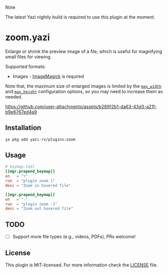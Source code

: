 > [!NOTE]
> The latest Yazi nightly build is required to use this plugin at the moment.

# zoom.yazi

Enlarge or shrink the preview image of a file, which is useful for magnifying small files for viewing.

Supported formats:

- Images - [ImageMagick](https://imagemagick.org/) is required

Note that, the maximum size of enlarged images is limited by the [`max_width`][max_width] and [`max_height`][max_height] configuration options, so you may need to increase them as needed.

https://github.com/user-attachments/assets/b28912b1-da63-43d3-a21f-b9e6767ed4a9

[max_width]: https://yazi-rs.github.io/docs/configuration/yazi#preview.max_width
[max_height]: https://yazi-rs.github.io/docs/configuration/yazi#preview.max_height

## Installation

```sh
ya pkg add yazi-rs/plugins:zoom
```

## Usage

```toml
# keymap.toml
[[mgr.prepend_keymap]]
on   = "+"
run  = "plugin zoom 1"
desc = "Zoom in hovered file"

[[mgr.prepend_keymap]]
on   = "-"
run  = "plugin zoom -1"
desc = "Zoom out hovered file"
```

## TODO

- [ ] Support more file types (e.g., videos, PDFs), PRs welcome!

## License

This plugin is MIT-licensed. For more information check the [LICENSE](LICENSE) file.
